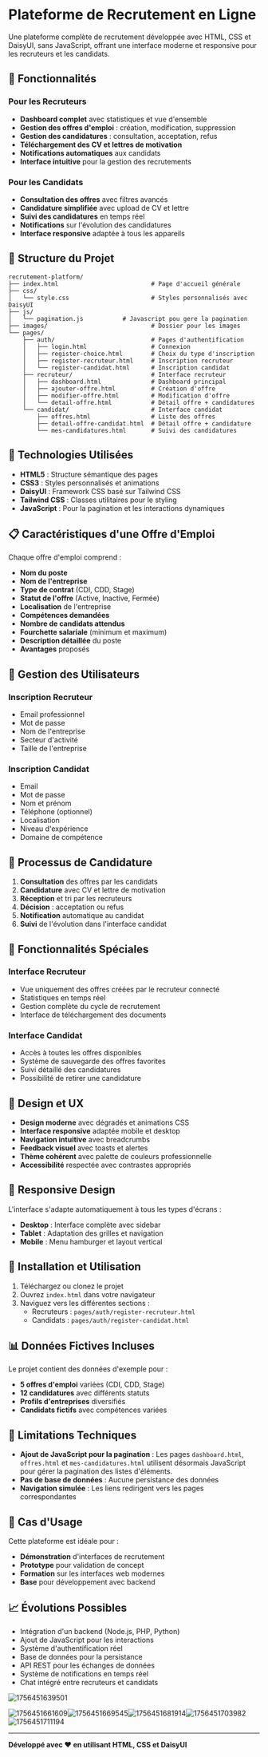 # Plateforme de Recrutement en Ligne

Une plateforme complète de recrutement développée avec HTML, CSS et DaisyUI, sans JavaScript, offrant une interface moderne et responsive pour les recruteurs et les candidats.

## 🚀 Fonctionnalités

### Pour les Recruteurs

- **Dashboard complet** avec statistiques et vue d'ensemble
- **Gestion des offres d'emploi** : création, modification, suppression
- **Gestion des candidatures** : consultation, acceptation, refus
- **Téléchargement des CV et lettres de motivation**
- **Notifications automatiques** aux candidats
- **Interface intuitive** pour la gestion des recrutements

### Pour les Candidats

- **Consultation des offres** avec filtres avancés
- **Candidature simplifiée** avec upload de CV et lettre
- **Suivi des candidatures** en temps réel
- **Notifications** sur l'évolution des candidatures
- **Interface responsive** adaptée à tous les appareils

## 📁 Structure du Projet

```
recrutement-platform/
├── index.html                          # Page d'accueil générale
├── css/
│   └── style.css                       # Styles personnalisés avec DaisyUI
├── js/
│   └── pagination.js 			# Javascript pou gere la pagination
├── images/                             # Dossier pour les images
└── pages/
    ├── auth/                           # Pages d'authentification
    │   ├── login.html                  # Connexion
    │   ├── register-choice.html        # Choix du type d'inscription
    │   ├── register-recruteur.html     # Inscription recruteur
    │   └── register-candidat.html      # Inscription candidat
    ├── recruteur/                      # Interface recruteur
    │   ├── dashboard.html              # Dashboard principal
    │   ├── ajouter-offre.html          # Création d'offre
    │   ├── modifier-offre.html         # Modification d'offre
    │   └── detail-offre.html           # Détail offre + candidatures
    └── candidat/                       # Interface candidat
        ├── offres.html                 # Liste des offres
        ├── detail-offre-candidat.html  # Détail offre + candidature
        └── mes-candidatures.html       # Suivi des candidatures
```

## 🎨 Technologies Utilisées

- **HTML5** : Structure sémantique des pages
- **CSS3** : Styles personnalisés et animations
- **DaisyUI** : Framework CSS basé sur Tailwind CSS
- **Tailwind CSS** : Classes utilitaires pour le styling
- **JavaScript** : Pour la pagination et les interactions dynamiques

## 📋 Caractéristiques d'une Offre d'Emploi

Chaque offre d'emploi comprend :

- **Nom du poste**
- **Nom de l'entreprise**
- **Type de contrat** (CDI, CDD, Stage)
- **Statut de l'offre** (Active, Inactive, Fermée)
- **Localisation** de l'entreprise
- **Compétences demandées**
- **Nombre de candidats attendus**
- **Fourchette salariale** (minimum et maximum)
- **Description détaillée** du poste
- **Avantages** proposés

## 👥 Gestion des Utilisateurs

### Inscription Recruteur

- Email professionnel
- Mot de passe
- Nom de l'entreprise
- Secteur d'activité
- Taille de l'entreprise

### Inscription Candidat

- Email
- Mot de passe
- Nom et prénom
- Téléphone (optionnel)
- Localisation
- Niveau d'expérience
- Domaine de compétence

## 🔄 Processus de Candidature

1. **Consultation** des offres par les candidats
2. **Candidature** avec CV et lettre de motivation
3. **Réception** et tri par les recruteurs
4. **Décision** : acceptation ou refus
5. **Notification** automatique au candidat
6. **Suivi** de l'évolution dans l'interface candidat

## 🎯 Fonctionnalités Spéciales

### Interface Recruteur

- Vue uniquement des offres créées par le recruteur connecté
- Statistiques en temps réel
- Gestion complète du cycle de recrutement
- Interface de téléchargement des documents

### Interface Candidat

- Accès à toutes les offres disponibles
- Système de sauvegarde des offres favorites
- Suivi détaillé des candidatures
- Possibilité de retirer une candidature

## 🎨 Design et UX

- **Design moderne** avec dégradés et animations CSS
- **Interface responsive** adaptée mobile et desktop
- **Navigation intuitive** avec breadcrumbs
- **Feedback visuel** avec toasts et alertes
- **Thème cohérent** avec palette de couleurs professionnelle
- **Accessibilité** respectée avec contrastes appropriés

## 📱 Responsive Design

L'interface s'adapte automatiquement à tous les types d'écrans :

- **Desktop** : Interface complète avec sidebar
- **Tablet** : Adaptation des grilles et navigation
- **Mobile** : Menu hamburger et layout vertical

## 🔧 Installation et Utilisation

1. Téléchargez ou clonez le projet
2. Ouvrez `index.html` dans votre navigateur
3. Naviguez vers les différentes sections :
   - Recruteurs : `pages/auth/register-recruteur.html`
   - Candidats : `pages/auth/register-candidat.html`

## 📊 Données Fictives Incluses

Le projet contient des données d'exemple pour :

- **5 offres d'emploi** variées (CDI, CDD, Stage)
- **12 candidatures** avec différents statuts
- **Profils d'entreprises** diversifiés
- **Candidats fictifs** avec compétences variées

## 🚫 Limitations Techniques

- **Ajout de JavaScript pour la pagination** : Les pages `dashboard.html`, `offres.html` et `mes-candidatures.html` utilisent désormais JavaScript pour gérer la pagination des listes d'éléments.
- **Pas de base de données** : Aucune persistance des données
- **Navigation simulée** : Les liens redirigent vers les pages correspondantes

## 🎯 Cas d'Usage

Cette plateforme est idéale pour :

- **Démonstration** d'interfaces de recrutement
- **Prototype** pour validation de concept
- **Formation** sur les interfaces web modernes
- **Base** pour développement avec backend

## 📈 Évolutions Possibles

- Intégration d'un backend (Node.js, PHP, Python)
- Ajout de JavaScript pour les interactions
- Système d'authentification réel
- Base de données pour la persistance
- API REST pour les échanges de données
- Système de notifications en temps réel
- Chat intégré entre recruteurs et candidats

![1756451639501](image/README/1756451639501.jpg)

![1756451661609](image/README/1756451661609.jpg)![1756451669545](image/README/1756451669545.jpg)![1756451681914](image/README/1756451681914.jpg)![1756451703982](image/README/1756451703982.jpg)![1756451711194](image/README/1756451711194.jpg)

---

**Développé avec ❤️ en utilisant HTML, CSS et DaisyUI**
